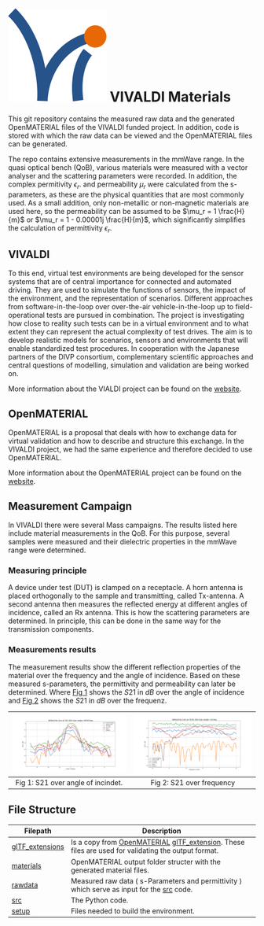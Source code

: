 # ![Logo](setup/VIVALDI_Logo.svg "Logo")  VIVALDI Materials

This git repository contains the measured raw data and the generated OpenMATERIAL files of the VIVALDI funded project. In addition, code is stored with which the raw data can be viewed and the OpenMATERIAL files can be generated.

The repo contains extensive measurements in the mmWave range.
In the quasi optical bench (QoB), various materials were measured with a vector analyser and the scattering  parameters were recorded.
In addition, the complex permitivity $\epsilon_r$. 
and permeability $\mu_r$ were calculated from the s-parameters, as these are the physical quantities that are most commonly used. As a small addition, only non-metallic or non-magnetic materials are used here, so the permeability can be assumed to be  $\mu_r = 1 \frac{H}{m}$ or $\mu_r = 1 - 0.00001j \frac{H}{m}$, which significantly simplifies the calculation of permittivity $\epsilon_r$.

## VIVALDI

To this end, virtual test environments are being developed for the sensor systems that are of central importance for connected and automated driving. They are used to simulate the functions of sensors, the impact of the environment, and the representation of scenarios. Different approaches from software-in-the-loop over over-the-air vehicle-in-the-loop up to field-operational tests are pursued in combination. The project is investigating how close to reality such tests can be in a virtual environment and to what extent they can represent the actual complexity of test drives. The aim is to develop realistic models for scenarios, sensors and environments that will enable standardized test procedures. In cooperation with the Japanese partners of the DIVP consortium, complementary scientific approaches and central questions of modelling, simulation and validation are being worked on.

More information about the VIALDI project can be found on the [website](https://www.safecad-vivid.net/).

## OpenMATERIAL

OpenMATERIAL is a proposal that deals with how to exchange data for virtual validation and how to describe and structure this exchange. In the VIVALDI project, we had the same experience and therefore decided to use OpenMATERIAL. 

More information about the OpenMATERIAL project can be found on the [website](https://github.com/LudwigFriedmann/OpenMATERIAL).

## Measurement Campaign
In VIVALDI there were several Mass campaigns. The results listed here include material measurements in the QoB. For this purpose, several samples were measured and their dielectric properties in the mmWave range were determined. 

### Measuring principle
A device under test (DUT) is clamped on a receptacle. A horn antenna is placed orthogonally to the sample and transmitting, called Tx-antenna. A second antenna then measures the reflected energy at different angles of incidence, called an Rx antenna. This is how the scattering parameters are determined. In principle, this can be done in the same way for the transmission components.

### Measurements results
The measurement results show the different reflection properties of the material over the frequency and the angle of incidence. Based on these measured s-parameters, the permittivity and permeability can later be determined. Where [Fig 1](#Fig-1) shows the $S21$ in $dB$ over the angle of incidence and [Fig 2](#Fig-2) shows the $S21$ in $dB$ over the frequenz. 

![Fig-1](setup/s21_over_a.svg "Fig 1")      |  ![Fig2](setup/s21_over_f.svg "Fig-2")
:-------------------------:|:-------------------------:
Fig 1: S21 over angle of incindet. | Fig 2: S21 over frequency


## File Structure

| Filepath  | Description |
| ------------- | ------------- |
| [glTF_extensions](./glTF_extensions) | Is a copy from [OpenMATERIAL](https://github.com/LudwigFriedmann/OpenMATERIAL) [glTF_extension](https://github.com/LudwigFriedmann/OpenMATERIAL/tree/master/glTF_extensions). These files are used for validating the output format. |
| [materials](./materials) | OpenMATERIAL output folder structer with the generated material files. |
| [rawdata](./rawdata) | Measured raw data ( s-Parameters and permittivity ) which serve as input for the [src](./src) code. |
| [src](./src) | The Python code. |
| [setup](./rawdata) | Files needed to build the environment. |
